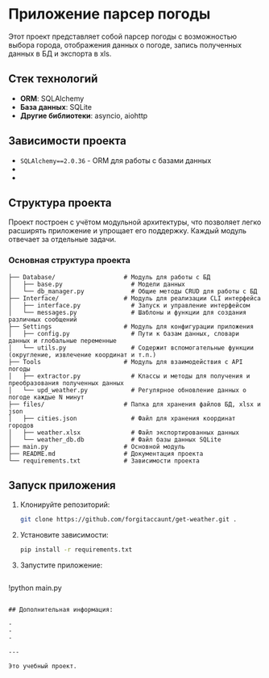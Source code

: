 # Приложение парсер погоды

Этот проект представляет собой парсер погоды с возможностью выбора города, отображения данных о погоде, запись полученных данных в БД и экспорта в xls.

## Стек технологий

- **ORM**: SQLAlchemy
- **База данных**: SQLite
- **Другие библиотеки**: asyncio, aiohttp

## Зависимости проекта

- `SQLAlchemy==2.0.36` - ORM для работы с базами данных
-
-

## Структура проекта

Проект построен с учётом модульной архитектуры, что позволяет легко расширять приложение и упрощает его поддержку.
Каждый модуль отвечает за отдельные задачи.

### Основная структура проекта

```
├── Database/                   # Модуль для работы с БД
│   ├── base.py                   # Модели данных
│   └── db_manager.py             # Общие методы CRUD для работы с БД
├── Interface/                  # Модуль для реализации CLI интерфейса 
│   ├── interface.py              # Запуск и управление интерфейсом
│   └── messages.py               # Шаблоны и функции для создания различных сообщений
├── Settings                    # Модуль для конфигурации приложения
│   ├── config.py                 # Пути к базам данных, словари данных и глобальные переменные
│   └── utils.py                  # Содержит вспомогательные функции (округление, извлечение координат и т.п.)
├── Tools                       # Модуль для взаимодействия с API погоды
│   ├── extractor.py              # Классы и методы для получения и преобразования полученных данных
│   └── upd_weather.py            # Регулярное обновление данных о погоде каждые N минут
├── files/                      # Папка для хранения файлов БД, xlsx и json
│   ├── cities.json               # Файл для хранения координат городов
│   ├── weather.xlsx              # Файл экспортированных данных       
│   └── weather_db.db             # Файл базы данных SQLite
├── main.py                     # Основной модуль
├── README.md                   # Документация проекта
└── requirements.txt            # Зависимости проекта
```

## Запуск приложения

1. Клонируйте репозиторий:

   ```bash
   git clone https://github.com/forgitaccaunt/get-weather.git .
   ```

2. Установите зависимости:

   ```bash
   pip install -r requirements.txt
   ```

4. Запустите приложение:

   ```bash
  !python main.py
   ```

## Дополнительная информация:

- 
- 
- 

---

Это учебный проект.
